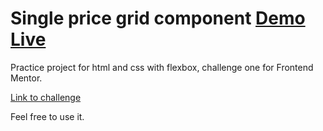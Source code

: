 # Single price grid component [Demo Live](https://moguelor.github.io/frontend-challenge-one/)

Practice project for html and css with flexbox, challenge one for Frontend Mentor.

[Link to challenge](https://www.frontendmentor.io/challenges/single-price-grid-component-5ce41129d0ff452fec5abbbc)


Feel free to use it. 
